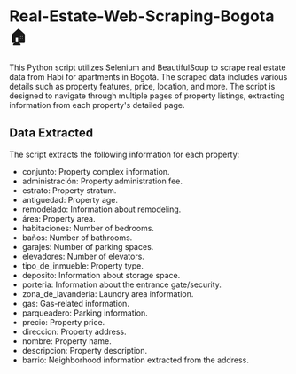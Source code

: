 # Real-Estate-Web-Scraping-Bogota 🏠

This Python script utilizes Selenium and BeautifulSoup to scrape real estate data from Habi for apartments in Bogotá. The scraped data includes various details such as property features, price, location, and more. The script is designed to navigate through multiple pages of property listings, extracting information from each property's detailed page.

## Data Extracted
The script extracts the following information for each property:

-  conjunto: Property complex information.
-  administración: Property administration fee.
-  estrato: Property stratum.
-  antiguedad: Property age.
-  remodelado: Information about remodeling.
-  área: Property area.
-  habitaciones: Number of bedrooms.
-  baños: Number of bathrooms.
-  garajes: Number of parking spaces.
-  elevadores: Number of elevators.
-  tipo_de_inmueble: Property type.
-  deposito: Information about storage space.
-  porteria: Information about the entrance gate/security.
-  zona_de_lavanderia: Laundry area information.
-  gas: Gas-related information.
-  parqueadero: Parking information.
-  precio: Property price.
-  direccion: Property address.
-  nombre: Property name.
-  descripcion: Property description.
-  barrio: Neighborhood information extracted from the address.
